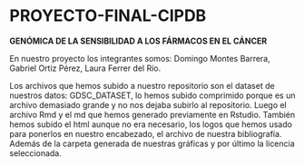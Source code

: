 # PROYECTO-FINAL-CIPDB
**GENÓMICA DE LA SENSIBILIDAD A LOS FÁRMACOS EN EL CÁNCER**

En nuestro proyecto los integrantes somos: Domingo Montes Barrera, Gabriel Ortiz Pérez, Laura Ferrer del Río.  

Los archivos que hemos subido a nuestro repositorio son el dataset de nuestros datos: GDSC_DATASET, lo hemos subido comprimido porque es un archivo demasiado grande y no nos dejaba subirlo al repositorio. Luego el archivo Rmd y el md que hemos generado previamente en Rstudio. También hemos subido el html aunque no era necesario, los logos que hemos usado para ponerlos en nuestro encabezado, el archivo de nuestra bibliografía. Además de la carpeta generada de nuestras gráficas y por último la licencia seleccionada.
